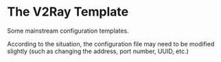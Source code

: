 # The V2Ray Template

Some mainstream configuration templates. 

According to the situation, the configuration file may need to be modified slightly (such as changing the address, port number, UUID, etc.)
